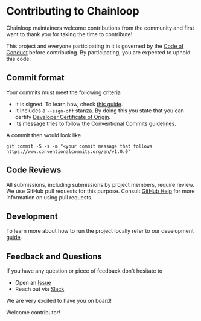 # Contributing to Chainloop

Chainloop maintainers welcome contributions from the community and first want to thank you for taking the time to contribute!

This project and everyone participating in it is governed by the [Code of Conduct](./CODE_OF_CONDUCT.md) before contributing. By participating, you are expected to uphold this code.

## Commit format

Your commits must meet the following criteria

- It is signed. To learn how, check [this guide](https://docs.github.com/en/authentication/managing-commit-signature-verification/signing-commits).
- It includes a `--sign-off` stanza. By doing this you state that you can certify [Developer Certificate of Origin](https://developercertificate.org).
- Its message tries to follow the Conventional Commits [guidelines](https://www.conventionalcommits.org/en/v1.0.0).

A commit then would look like

```
git commit -S -s -m "<your commit message that follows https://www.conventionalcommits.org/en/v1.0.0"
```

## Code Reviews

All submissions, including submissions by project members, require review. We
use GitHub pull requests for this purpose. Consult
[GitHub Help](https://help.github.com/articles/about-pull-requests/) for more
information on using pull requests.

## Development

To learn more about how to run the project locally refer to our development [guide](./devel/README.md).

## Feedback and Questions

If you have any question or piece of feedback don't hesitate to

- Open an [Issue](https://github.com/chainloop-dev/chainloop/issues/new)
- Reach out via [Slack](https://join.slack.com/t/chainloop-community/shared_invite/zt-2k34dvx3r-u85uGP_KiLC6ic5Wy4aRnQ)

We are very excited to have you on board!

Welcome contributor!
